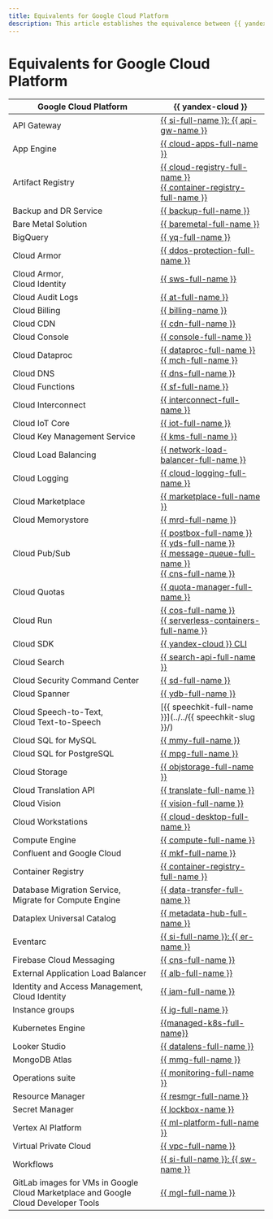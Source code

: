 ```yaml
---
title: Equivalents for Google Cloud Platform
description: This article establishes the equivalence between {{ yandex-cloud }} services and Google Cloud Platform services.
---
```


# Equivalents for Google Cloud Platform


| Google Cloud Platform | {{ yandex-cloud }} |
|----|----|
| API Gateway | [{{ si-full-name }}: {{ api-gw-name }}](../../api-gateway/) |
| App Engine | [{{ cloud-apps-full-name }}](../../cloud-apps/) |
| Artifact Registry | [{{ cloud-registry-full-name }}](../../cloud-registry/)<br/>[{{ container-registry-full-name }}](../../container-registry/)  |
| Backup and DR Service | [{{ backup-full-name }}](../../backup/) |
| Bare Metal Solution | [{{ baremetal-full-name }}](../../baremetal/) |
| BigQuery | [{{ yq-full-name }}](../../query/) |
| Cloud Armor | [{{ ddos-protection-full-name }}](../../vpc/ddos-protection/) |
| Cloud Armor,<br/>Cloud Identity | [{{ sws-full-name }}](../../smartwebsecurity/) |
| Cloud Audit Logs | [{{ at-full-name }}](../../audit-trails/) |
| Cloud Billing | [{{ billing-name }}](../../billing/) |
| Cloud CDN | [{{ cdn-full-name }}](../../cdn/) |
| Cloud Console | [{{ console-full-name }}](../../console/) |
| Cloud Dataproc | [{{ dataproc-full-name }}](../../data-proc/)<br/>[{{ mch-full-name }}](../../managed-clickhouse/) |
| Cloud DNS | [{{ dns-full-name }}](../../dns/) |
| Cloud Functions | [{{ sf-full-name }}](../../functions/) |
| Cloud Interconnect | [{{ interconnect-full-name }}](../../interconnect/) |
| Cloud IoT Core | [{{ iot-full-name }}](../../iot-core/) |
| Cloud Key Management Service | [{{ kms-full-name }}](../../kms/) |
| Cloud Load Balancing | [{{ network-load-balancer-full-name }}](../../network-load-balancer/) |
| Cloud Logging | [{{ cloud-logging-full-name }}](../../logging/) |
| Cloud Marketplace | [{{ marketplace-full-name }}](../../marketplace/) |
| Cloud Memorystore | [{{ mrd-full-name }}](../../managed-redis/) |
| Cloud Pub/Sub | [{{ postbox-full-name }}](../../postbox/)<br/>[{{ yds-full-name }}](../../data-streams/)<br/>[{{ message-queue-full-name }}](../../message-queue/)<br/>[{{ cns-full-name }}](../../notifications/) |
| Cloud Quotas | [{{ quota-manager-full-name }}](../../quota-manager/) |
| Cloud Run | [{{ cos-full-name }}](../../cos/)<br/>[{{ serverless-containers-full-name }}](../../serverless-containers/) |
| Cloud SDK | [{{ yandex-cloud }} CLI](../../cli/) |
| Cloud Search | [{{ search-api-full-name }}](../../search-api/) |
| Cloud Security Command Center | [{{ sd-full-name }}](../../security-deck/) |
| Cloud Spanner | [{{ ydb-full-name }}](../../ydb/) |
| Cloud Speech-to-Text,<br/>Cloud Text-to-Speech | [{{ speechkit-full-name }}](../../{{ speechkit-slug }}/) |
| Cloud SQL for MySQL | [{{ mmy-full-name }}](../../managed-mysql/) |
| Cloud SQL for PostgreSQL | [{{ mpg-full-name }}](../../managed-postgresql/) |
| Cloud Storage | [{{ objstorage-full-name }}](../../storage/) |
| Cloud Translation API | [{{ translate-full-name }}](../../translate/) |
| Cloud Vision | [{{ vision-full-name }}](../../vision/) |
| Cloud Workstations | [{{ cloud-desktop-full-name }}](../../cloud-desktop/) |
| Compute Engine | [{{ compute-full-name }}](../../compute/) |
| Confluent and Google Cloud | [{{ mkf-full-name }}](../../managed-kafka/) |
| Container Registry | [{{ container-registry-full-name }}](../../container-registry/) |
| Database Migration Service,<br/>Migrate for Compute Engine | [{{ data-transfer-full-name }}](../../data-transfer/) |
| Dataplex Universal Catalog | [{{ metadata-hub-full-name }}](../../metadata-hub/) |
| Eventarc | [{{ si-full-name }}: {{ er-name }}](../../serverless-integrations/quickstart/eventrouter.md) |
| Firebase Cloud Messaging | [{{ cns-full-name }}](../../notifications/) |
| External Application Load Balancer | [{{ alb-full-name }}](../../application-load-balancer/) |
| Identity and Access Management,<br/>Cloud Identity | [{{ iam-full-name }}](../../iam/) |
| Instance groups | [{{ ig-full-name }}](../../compute/concepts/instance-groups/) |
| Kubernetes Engine | [{{managed-k8s-full-name}}](../../managed-kubernetes/) |
| Looker Studio | [{{ datalens-full-name }}](../../datalens/) |
| MongoDB Atlas | [{{ mmg-full-name }}](../../managed-mongodb/) |
| Operations suite | [{{ monitoring-full-name }}](../../monitoring/) |
| Resource Manager | [{{ resmgr-full-name }}](../../resource-manager/) |
| Secret Manager | [{{ lockbox-name }}](../../lockbox/) |
| Vertex AI Platform | [{{ ml-platform-full-name }}](../../datasphere/) |
| Virtual Private Cloud | [{{ vpc-full-name }}](../../vpc/) |
| Workflows | [{{ si-full-name }}: {{ sw-name }}](../../serverless-integrations/quickstart/workflows.md) |
| GitLab images for VMs in Google Cloud Marketplace and Google Cloud Developer Tools | [{{ mgl-full-name }}](../../managed-gitlab/) |